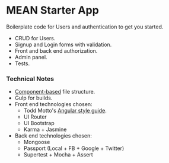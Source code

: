 # MEAN Starter App #
Boilerplate code for Users and authentication to get you started.
- CRUD for Users.
- Signup and Login forms with validation.
- Front and back end authorization.
- Admin panel.
- Tests.

### Technical Notes ###
- [Component-based](https://scotch.io/tutorials/angularjs-best-practices-directory-structure) file structure.
- Gulp for builds.
- Front end technologies chosen:
    - Todd Motto's [Angular style guide](https://github.com/toddmotto/angularjs-styleguide).
    - UI Router
    - UI Bootstrap
    - Karma + Jasmine
- Back end technologies chosen:
    - Mongoose
    - Passport (Local + FB + Google + Twitter)
    - Supertest + Mocha + Assert
